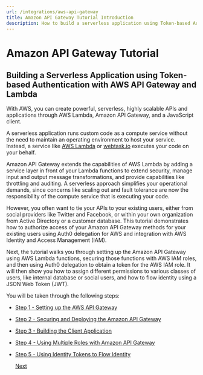 ```yaml
---
url: /integrations/aws-api-gateway
title: Amazon API Gateway Tutorial Introduction
description: How to build a serverless application using Token-based Authentication with AWS API Gateway and Lambda.
---
```


# Amazon API Gateway Tutorial

## Building a Serverless Application using Token-based Authentication with AWS API Gateway and Lambda

With AWS, you can create powerful, serverless, highly scalable APIs and applications through AWS Lambda, Amazon API Gateway, and a JavaScript client.

A serverless application runs custom code as a compute service without the need to maintain an operating environment to host your service. Instead, a service like [AWS Lambda](https://aws.amazon.com/lambda/) or [webtask.io](https://webtask.io) executes your code on your behalf.

Amazon API Gateway extends the capabilities of AWS Lambda by adding a service layer in front of your Lambda functions to extend security, manage input and output message transformations, and provide capabilities like throttling and auditing. A serverless approach simplifies your operational demands, since concerns like scaling out and fault tolerance are now the responsibility of the compute service that is executing your code.

However, you often want to tie your APIs to your existing users, either from social providers like Twitter and Facebook, or within your own organization from Active Directory or a customer database. This tutorial demonstrates how to authorize access of your Amazon API Gateway methods for your existing users using Auth0 delegation for AWS and integration with AWS Identity and Access Management (IAM).

Next, the tutorial walks you through setting up the Amazon API Gateway using AWS Lambda functions, securing those functions with AWS IAM roles, and then using Auth0 delegation to obtain a token for the AWS IAM role. It will then show you how to assign different permissions to various classes of users, like internal database or social users, and how to flow identity using a JSON Web Token (JWT).

You will be taken through the following steps:

* [Step 1 - Setting up the AWS API Gateway](/integrations/aws-api-gateway/part-1)
* [Step 2 - Securing and Deploying the Amazon API Gateway](/integrations/aws-api-gateway/part-2)
* [Step 3 - Building the Client Application](/integrations/aws-api-gateway/part-3)
* [Step 4 - Using Multiple Roles with Amazon API Gateway](/integrations/aws-api-gateway/part-4)
* [Step 5 - Using Identity Tokens to Flow Identity](/integrations/aws-api-gateway/part-5)

  [Next](/integrations/aws-api-gateway/part-1)
